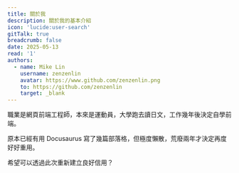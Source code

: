 ```yaml
---
title: 關於我
description: 關於我的基本介紹
icon: 'lucide:user-search'
gitTalk: true
breadcrumb: false
date: 2025-05-13
read: '1'
authors:
  - name: Mike Lin
    username: zenzenlin
    avatar: https://www.github.com/zenzenlin.png
    to: https://github.com/zenzenlin
    target: _blank
---
```


職業是網頁前端工程師，本來是運動員，大學跑去讀日文，工作幾年後決定自學前端。

原本已經有用 Docusaurus 寫了幾篇部落格，但極度懶散，荒廢兩年才決定再度好好重用。

希望可以透過此次重新建立良好信用？
